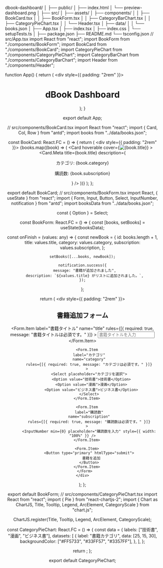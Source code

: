 dbook-dashboard/
│
├── public/
│   ├── index.html
│   └── preview-dashboard.png
│
├── src/
│   ├── assets/
│   ├── components/
│   │   ├── BookCard.tsx
│   │   ├── BookForm.tsx
│   │   ├── CategoryBarChart.tsx
│   │   ├── CategoryPieChart.tsx
│   │   └── Header.tsx
│   ├── data/
│   │   └── books.json
│   ├── App.tsx
│   ├── index.tsx
│   ├── index.css
│   └── setupTests.ts
│
├── package.json
├── README.md
└── tsconfig.json
// src/App.tsx
import React from "react";
import BookForm from "./components/BookForm";
import BookCard from "./components/BookCard";
import CategoryPieChart from "./components/CategoryPieChart";
import CategoryBarChart from "./components/CategoryBarChart";
import Header from "./components/Header";

function App() {
  return (
    <div style={{ padding: "2rem" }}>
      <Header />
      <h1>dBook Dashboard</h1>
      <BookForm />
      <CategoryPieChart />
      <CategoryBarChart />
      <BookCard />
    </div>
  );
}

export default App;

// src/components/BookCard.tsx
import React from "react";
import { Card, Col, Row } from "antd";
import books from "../data/books.json";

const BookCard: React.FC = () => {
  return (
    <div style={{ padding: "2rem" }}>
      <Row gutter={16}>
        {books.map((book) => (
          <Col span={8} key={book.id}>
            <Card
              hoverable
              cover={<img alt={book.title} src="https://via.placeholder.com/150" />}
            >
              <Card.Meta
                title={book.title}
                description={
                  <div>
                    <p>カテゴリ: {book.category}</p>
                    <p>購読数: {book.subscription}</p>
                  </div>
                }
              />
            </Card>
          </Col>
        ))}
      </Row>
    </div>
  );
};

export default BookCard;
// src/components/BookForm.tsx
import React, { useState } from "react";
import { Form, Input, Button, Select, InputNumber, notification } from "antd";
import booksData from "../data/books.json";

const { Option } = Select;

const BookForm: React.FC = () => {
  const [books, setBooks] = useState(booksData);

  const onFinish = (values: any) => {
    const newBook = {
      id: books.length + 1,
      title: values.title,
      category: values.category,
      subscription: values.subscription,
    };
    
    setBooks([...books, newBook]);

    notification.success({
      message: "書籍が追加されました",
      description: `${values.title} がリストに追加されました。`,
    });
  };

  return (
    <div style={{ padding: "2rem" }}>
      <h2>書籍追加フォーム</h2>
      <Form onFinish={onFinish} layout="vertical">
        <Form.Item
          label="書籍タイトル"
          name="title"
          rules={[{ required: true, message: "書籍タイトルは必須です。" }]}
        >
          <Input placeholder="書籍タイトルを入力" />
        </Form.Item>

        <Form.Item
          label="カテゴリ"
          name="category"
          rules={[{ required: true, message: "カテゴリは必須です。" }]}
        >
          <Select placeholder="カテゴリを選択">
            <Option value="技術書">技術書</Option>
            <Option value="漫画">漫画</Option>
            <Option value="ビジネス書">ビジネス書</Option>
          </Select>
        </Form.Item>

        <Form.Item
          label="購読数"
          name="subscription"
          rules={[{ required: true, message: "購読数は必須です。" }]}
        >
          <InputNumber min={0} placeholder="購読数を入力" style={{ width: "100%" }} />
        </Form.Item>

        <Form.Item>
          <Button type="primary" htmlType="submit">
            書籍を追加
          </Button>
        </Form.Item>
      </Form>
    </div>
  );
};

export default BookForm;
// src/components/CategoryPieChart.tsx
import React from "react";
import { Pie } from "react-chartjs-2";
import { Chart as ChartJS, Title, Tooltip, Legend, ArcElement, CategoryScale } from "chart.js";

ChartJS.register(Title, Tooltip, Legend, ArcElement, CategoryScale);

const CategoryPieChart: React.FC = () => {
  const data = {
    labels: ["技術書", "漫画", "ビジネス書"],
    datasets: [
      {
        label: "書籍カテゴリ",
        data: [25, 15, 30],
        backgroundColor: ["#FF5733", "#33FF57", "#3357FF"],
      },
    ],
  };

  return <Pie data={data} />;
};

export default CategoryPieChart;
